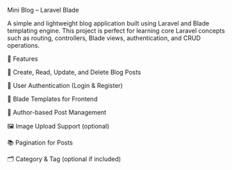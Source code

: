 Mini Blog – Laravel Blade

A simple and lightweight blog application built using Laravel and Blade templating engine. This project is perfect for learning core Laravel concepts such as routing, controllers, Blade views, authentication, and CRUD operations.

🚀 Features

📝 Create, Read, Update, and Delete Blog Posts

🔐 User Authentication (Login & Register)

🎨 Blade Templates for Frontend

👤 Author-based Post Management

🖼 Image Upload Support (optional)

📚 Pagination for Posts

🗂 Category & Tag (optional if included)
